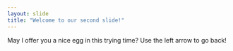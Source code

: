 ```yaml
---
layout: slide
title: "Welcome to our second slide!"
---
```

May I offer you a nice egg in this trying time?
Use the left arrow to go back!
